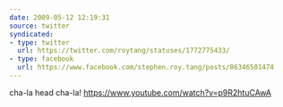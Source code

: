 ```yaml
---
date: 2009-05-12 12:19:31
source: twitter
syndicated:
- type: twitter
  url: https://twitter.com/roytang/statuses/1772775433/
- type: facebook
  url: https://www.facebook.com/stephen.roy.tang/posts/86346501474
---
```


cha-la head cha-la! https://www.youtube.com/watch?v=p9R2htuCAwA